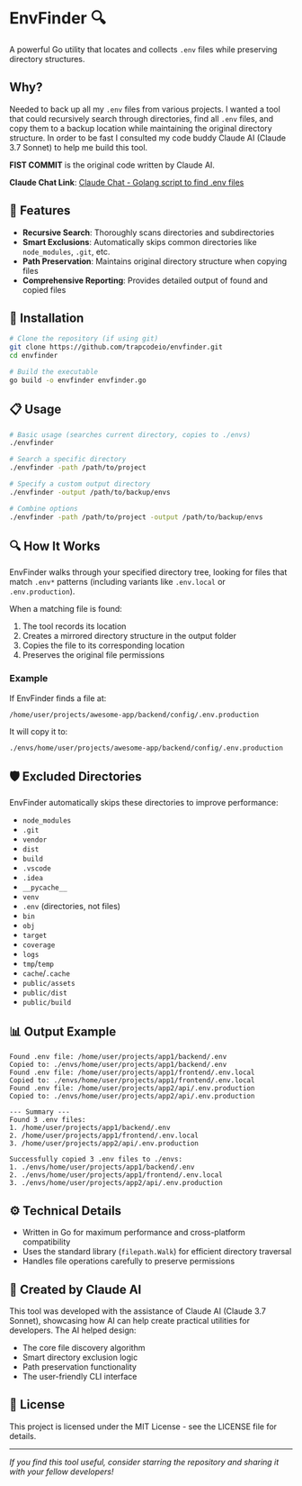 # EnvFinder 🔍

A powerful Go utility that locates and collects `.env` files while preserving directory structures.

## Why?
Needed to back up all my `.env` files from various projects. I wanted a tool that could recursively search through directories, find all `.env` files, and copy them to a backup location while maintaining the original directory structure.
In order to be fast I consulted my code buddy Claude AI (Claude 3.7 Sonnet) to help me build this tool.

**FIST COMMIT** is the original code written by Claude AI.

**Claude Chat Link**: [Claude Chat - Golang script to find .env files](https://claude.ai/share/6df512ca-ce7b-49ff-818b-ad345ef03d0f)

## 🌟 Features

- **Recursive Search**: Thoroughly scans directories and subdirectories
- **Smart Exclusions**: Automatically skips common directories like `node_modules`, `.git`, etc.
- **Path Preservation**: Maintains original directory structure when copying files
- **Comprehensive Reporting**: Provides detailed output of found and copied files

## 🚀 Installation

```bash
# Clone the repository (if using git)
git clone https://github.com/trapcodeio/envfinder.git
cd envfinder

# Build the executable
go build -o envfinder envfinder.go
```

## 📋 Usage

```bash
# Basic usage (searches current directory, copies to ./envs)
./envfinder

# Search a specific directory
./envfinder -path /path/to/project

# Specify a custom output directory
./envfinder -output /path/to/backup/envs

# Combine options
./envfinder -path /path/to/project -output /path/to/backup/envs
```

## 🔍 How It Works

EnvFinder walks through your specified directory tree, looking for files that match `.env*` patterns (including variants like `.env.local` or `.env.production`).

When a matching file is found:
1. The tool records its location
2. Creates a mirrored directory structure in the output folder
3. Copies the file to its corresponding location
4. Preserves the original file permissions

### Example

If EnvFinder finds a file at:
```
/home/user/projects/awesome-app/backend/config/.env.production
```

It will copy it to:
```
./envs/home/user/projects/awesome-app/backend/config/.env.production
```

## 🛡️ Excluded Directories

EnvFinder automatically skips these directories to improve performance:

- `node_modules`
- `.git`
- `vendor`
- `dist`
- `build`
- `.vscode`
- `.idea`
- `__pycache__`
- `venv`
- `.env` (directories, not files)
- `bin`
- `obj`
- `target`
- `coverage`
- `logs`
- `tmp`/`temp`
- `cache`/`.cache`
- `public/assets`
- `public/dist`
- `public/build`

## 📊 Output Example

```
Found .env file: /home/user/projects/app1/backend/.env
Copied to: ./envs/home/user/projects/app1/backend/.env
Found .env file: /home/user/projects/app1/frontend/.env.local
Copied to: ./envs/home/user/projects/app1/frontend/.env.local
Found .env file: /home/user/projects/app2/api/.env.production
Copied to: ./envs/home/user/projects/app2/api/.env.production

--- Summary ---
Found 3 .env files:
1. /home/user/projects/app1/backend/.env
2. /home/user/projects/app1/frontend/.env.local
3. /home/user/projects/app2/api/.env.production

Successfully copied 3 .env files to ./envs:
1. ./envs/home/user/projects/app1/backend/.env
2. ./envs/home/user/projects/app1/frontend/.env.local
3. ./envs/home/user/projects/app2/api/.env.production
```

## ⚙️ Technical Details

- Written in Go for maximum performance and cross-platform compatibility
- Uses the standard library (`filepath.Walk`) for efficient directory traversal
- Handles file operations carefully to preserve permissions

## 🤖 Created by Claude AI

This tool was developed with the assistance of Claude AI (Claude 3.7 Sonnet), showcasing how AI can help create practical utilities for developers. The AI helped design:

- The core file discovery algorithm
- Smart directory exclusion logic
- Path preservation functionality
- The user-friendly CLI interface

## 📄 License

This project is licensed under the MIT License - see the LICENSE file for details.

---

*If you find this tool useful, consider starring the repository and sharing it with your fellow developers!*